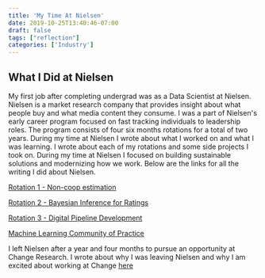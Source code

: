 ```yaml
---
title: 'My Time At Nielsen'
date: 2019-10-25T13:40:46-07:00
draft: false
tags: ["reflection"]
categories: ['Industry']
---
```



## What I Did at Nielsen
My first job after completing undergrad was as a Data Scientist at Nielsen. Nielsen is a market research company that provides insight about what people buy and what media content they consume. I was a part of Nielsen's early career program focused on fast tracking individuals to leadership roles. The program consists of four six months rotations for a total of two years. During my time at Nielsen I wrote about what I worked on and what I was learning. I wrote about each of my rotations and some side projects I took on. During my time at Nielsen I focused on building sustainable solutions and modernizing how we work. Below are the links for all the writing I did about Nielsen.

[Rotation 1 - Non-coop estimation](#/post/nielsen_rotation1)

[Rotation 2 - Bayesian Inference for Ratings](#/post/nielsen_rotation2)

[Rotation 3 - Digital Pipeline Development](#/post/nielsen_rotation3)

[Machine Learning Community of Practice](#/post/nielsen_machine_learning_cop)

I left Nielsen after a year and four months to pursue an opportunity at Change Research. I wrote about why I was leaving Nielsen and why I am excited about working at Change [here](#/post/leaving_nielsen)


